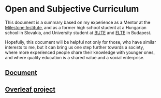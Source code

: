 # Open and Subjective Curriculum

This document is a summary based on my experience as a Mentor at the [Milestone Institute](https://milestone-institute.org/), and as a former high school student at a Hungarian school in Slovakia, and University student at [BUTE](https://www.bme.hu/?language=en) and [ELTE](https://www.elte.hu/en/) in Budapest.

Hopefully, this document will be helpful not only for those, who have similar interests to me, but it can bring us one step further towards a society, where more experienced people share their knowledge with younger ones, and where quality education is a shared value and a social enterprise.

## [Document](https://raw.githubusercontent.com/Konczer/OpenCurriculum/main/Open_Curriculum_and_Mentoring.pdf)

## [Overleaf project](https://www.overleaf.com/read/vjhvckyttxxx)
